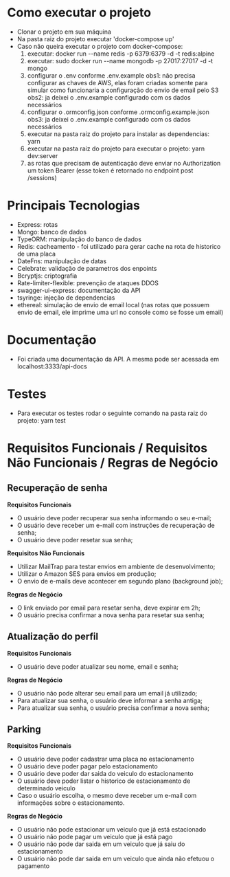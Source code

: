 # Como executar o projeto
- Clonar o projeto em sua máquina
- Na pasta raiz do projeto executar 'docker-compose up'
- Caso não queira executar o projeto com docker-compose:
  1) executar: docker run --name redis -p 6379:6379 -d -t redis:alpine
  2) executar: sudo docker run --name mongodb -p 27017:27017 -d -t mongo
  3) configurar o .env conforme .env.example
    obs1: não precisa configurar as chaves de AWS, elas foram criadas somente para
      simular como funcionaria a configuração do envio de email pelo S3
    obs2: ja deixei o .env.example configurado com os dados necessários
  4) configurar o .ormconfig.json conforme .ormconfig.example.json
    obs3: ja deixei o .env.example configurado com os dados necessários
  5) executar na pasta raiz do projeto para instalar as dependencias: yarn
  6) executar na pasta raiz do projeto para executar o projeto: yarn dev:server
  7) as rotas que precisam de autenticação deve enviar no Authorization um token Bearer (esse token é retornado no endpoint post /sessions)

# Principais Tecnologias

- Express: rotas
- Mongo: banco de dados
- TypeORM: manipulação do banco de dados
- Redis: cacheamento - foi utilizado para gerar cache na rota de historico de uma placa
- DateFns: manipulação de datas
- Celebrate: validação de parametros dos enpoints
- Bcryptjs: criptografia
- Rate-limiter-flexible: prevenção de ataques DDOS
- swagger-ui-express: documentação da API
- tsyringe: injeção de dependencias
- ethereal: simulação de envio de email local (nas rotas que possuem envio de email, ele imprime uma url no console como se fosse um email)

# Documentação

- Foi criada uma documentação da API. A mesma pode ser acessada em localhost:3333/api-docs

# Testes

- Para executar os testes rodar o seguinte comando na pasta raiz do projeto: yarn test


# Requisitos Funcionais / Requisitos Não Funcionais / Regras de Negócio
## Recuperação de senha

**Requisitos Funcionais**

- O usuário deve poder recuperar sua senha informando o seu e-mail;
- O usuário deve receber um e-mail com instruções de recuperação de senha;
- O usuário deve poder resetar sua senha;

**Requisitos Não Funcionais**

- Utilizar MailTrap para testar envios em ambiente de desenvolvimento;
- Utilizar o Amazon SES para envios em produção;
- O envio de e-mails deve acontecer em segundo plano (background job);

**Regras de Negócio**

- O link enviado por email para resetar senha, deve expirar em 2h;
- O usuário precisa confirmar a nova senha para resetar sua senha;

## Atualização do perfil

**Requisitos Funcionais**

- O usuário deve poder atualizar seu nome, email e senha;

**Regras de Negócio**

- O usuário não pode alterar seu email para um email já utilizado;
- Para atualizar sua senha, o usuário deve informar a senha antiga;
- Para atualizar sua senha, o usuário precisa confirmar a nova senha;

## Parking

**Requisitos Funcionais**

- O usuário deve poder cadastrar uma placa no estacionamento
- O usuário deve poder pagar pelo estacionamento
- O usuário deve poder dar saida do veiculo do estacionamento
- O usuário deve poder listar o historico de estacionamento de determinado veiculo
- Caso o usuário escolha, o mesmo deve receber um e-mail com informações sobre o estacionamento.

**Regras de Negócio**

- O usuário não pode estacionar um veiculo que já está estacionado
- O usuário não pode pagar um veiculo que já está pago
- O usuário não pode dar saida em um veiculo que já saiu do estacionamento
- O usuário não pode dar saida em um veiculo que ainda não efetuou o pagamento
